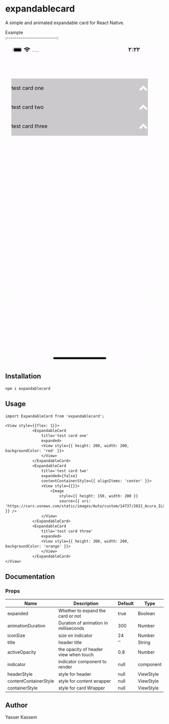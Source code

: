 # expandablecard

A simple and animated expandable card for React Native.


Example             
:-------------------------:
![This is a demo.](/demo/demo.gif)

## Installation

```
npm i expandablecard
```

## Usage

```
import ExpandableCard from 'expandablecard';
```

```
<View style={{flex: 1}}>
            <ExpandableCard
                title='test card one'
                expanded>
                <View style={{ height: 200, width: 200, backgroundColor: 'red' }}>
                </View>
            </ExpandableCard>
            <ExpandableCard
                title='test card two'
                expanded={false}
                contentContainerStyle={{ alignItems: 'center' }}>
                <View style={{}}>
                    <Image
                        style={{ height: 150, width: 200 }}
                        source={{ uri: 'https://cars.usnews.com/static/images/Auto/custom/14737/2022_Acura_ILX_1.jpg' }} />
                </View>
            </ExpandableCard>
            <ExpandableCard
                title='test card three'
                expanded>
                <View style={{ height: 300, width: 200, backgroundColor: 'orange' }}>
                </View>
            </ExpandableCard>
</View>
```

## Documentation

### Props
| Name                      | Description                              | Default     | Type    |
|---------------------------|------------------------------------------|-------------|---------|
| expanded                  | Whether to expand the card or not        | true        | Boolean |
| animationDuration         | Duration of animation in milliseconds    | 300         | Number  |
| iconSize                  | size on indicator                        | 24          | Number  |
| title                     | header title                             | ''          | String  |
| activeOpacity             | the opacity of header view when touch    | 0.8         | Number  |
| indicator                 | indicator component to render            | null        | component  |
| headerStyle               | style for header                         | null        | ViewStyle  |
| contentContainerStyle     | style for content wrapper                | null        | ViewStyle  |
| containerStyle            | style for card Wrapper                   | null        | ViewStyle |

## Author
Yasser Kassem

